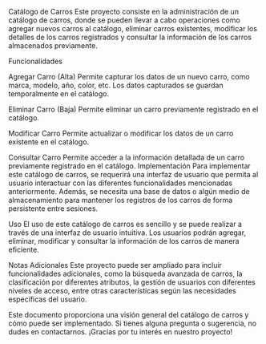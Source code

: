 Catálogo de Carros
Este proyecto consiste en la administración de un catálogo de carros, donde se pueden llevar a cabo operaciones como agregar nuevos carros al catálogo, eliminar carros existentes, modificar los detalles de los carros registrados y consultar la información de los carros almacenados previamente.

Funcionalidades

Agregar Carro (Alta)
Permite capturar los datos de un nuevo carro, como marca, modelo, año, color, etc.
Los datos capturados se guardan temporalmente en el catálogo.

Eliminar Carro (Baja)
Permite eliminar un carro previamente registrado en el catálogo.

Modificar Carro
Permite actualizar o modificar los datos de un carro existente en el catálogo.

Consultar Carro
Permite acceder a la información detallada de un carro previamente registrado en el catálogo.
Implementación
Para implementar este catálogo de carros, se requerirá una interfaz de usuario que permita al usuario interactuar con las diferentes funcionalidades mencionadas anteriormente. Además, se necesita una base de datos o algún medio de almacenamiento para mantener los registros de los carros de forma persistente entre sesiones.

Uso
El uso de este catálogo de carros es sencillo y se puede realizar a través de una interfaz de usuario intuitiva. Los usuarios podrán agregar, eliminar, modificar y consultar la información de los carros de manera eficiente.

Notas Adicionales
Este proyecto puede ser ampliado para incluir funcionalidades adicionales, como la búsqueda avanzada de carros, la clasificación por diferentes atributos, la gestión de usuarios con diferentes niveles de acceso, entre otras características según las necesidades específicas del usuario.

Este documento proporciona una visión general del catálogo de carros y cómo puede ser implementado. Si tienes alguna pregunta o sugerencia, no dudes en contactarnos. ¡Gracias por tu interés en nuestro proyecto!






